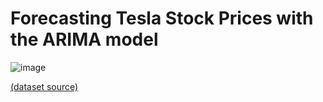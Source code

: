 # Forecasting Tesla Stock Prices with the ARIMA model


![image](https://user-images.githubusercontent.com/73580740/189538913-57537100-7972-4232-88e3-089d833ee12d.png)

[(dataset source)](https://www.kaggle.com/datasets/timoboz/tesla-stock-data-from-2010-to-2020?resource=download)

